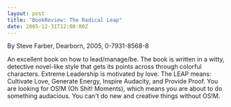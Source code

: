 ```yaml
---
layout: post
title: "BookReview: The Radical Leap"
date: 2005-12-31T12:00:00Z
---
```

By Steve Farber, Dearborn, 2005, 0-7931-8568-8

An excellent book on how to lead/manage/be.  The book is written in
a witty, detective novel-like style that gets its points across
through colorful characters.  Extreme Leadership is motivated
by love.  The LEAP means: Cultivate Love, Generate Energy, Inspire
Audacity, and Provide Proof.  You are looking for OS!M (Oh Shit!
Moments), which means you are about to do something audacious.  You
can't do new and creative things without OS!M.



